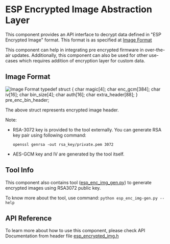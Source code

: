 # ESP Encrypted Image Abstraction Layer

This component provides an API interface to decrypt data defined in "ESP Encrypted Image" format. This format is as specified at [Image Format](#image-format)

This component can help in integrating pre encrypted firmware in over-the-air updates. Additionally, this component can also be used for other use-cases which requires addition of encryption layer for custom data.


## Image Format

![Image Format](https://raw.githubusercontent.com/espressif/idf-extra-components/master/esp_encrypted_img/image_format.png)
    typedef struct {
        char magic[4];
        char enc_gcm[384];
        char iv[16];
        char bin_size[4];
        char auth[16];
        char extra_header[88];
    } pre_enc_bin_header;

The above struct represents encrypted image header.

Note:
* RSA-3072 key is provided to the tool externally. You can generate RSA key pair using following command:

    `openssl genrsa -out rsa_key/private.pem 3072`

* AES-GCM key and IV are generated by the tool itself.

## Tool Info

This component also contains tool ([esp_enc_img_gen.py](https://github.com/espressif/idf-extra-components/blob/master/esp_encrypted_img/tools/esp_enc_img_gen.py)) to generate encrypted images using RSA3072 public key.

To know more about the tool, use command:
`python esp_enc_img-gen.py --help`


## API Reference

To learn more about how to use this component, please check API Documentation from header file [esp_encrypted_img.h](https://github.com/espressif/idf-extra-components/blob/master/esp_encrypted_img/include/esp_encrypted_img.h)
